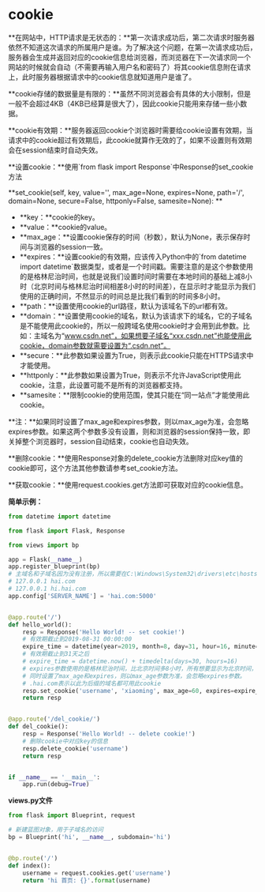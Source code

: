 # cookie

**在网站中，HTTP请求是无状态的：**第一次请求成功后，第二次请求时服务器依然不知道这次请求的所属用户是谁。为了解决这个问题，在第一次请求成功后，服务器会生成并返回对应的cookie信息给浏览器，而浏览器在下一次请求同一个网站的时候就会自动（不需要再输入用户名和密码了）将其cookie信息附在请求上，此时服务器根据请求中的cookie信息就知道用户是谁了。

**cookie存储的数据量是有限的：**虽然不同浏览器会有具体的大小限制，但是一般不会超过4KB（4KB已经算是很大了），因此cookie只能用来存储一些小数据。

**cookie有效期：**服务器返回cookie个浏览器时需要给cookie设置有效期，当请求中的cookie超过有效期后，此cookie就算作无效的了，如果不设置则有效期会在session结束时自动失效。

**设置cookie：**使用\`from flask import Response\`中Response的set\_cookie方法

**set\_cookie\(self, key, value='', max\_age=None, expires=None, path='/', domain=None, secure=False, httponly=False, samesite=None\):**

* **key：**cookie的key。
* **value：**cookie的value。
* **max\_age：**设置cookie保存的时间（秒数），默认为None，表示保存时间与浏览器的session一致。
* **expires：**设置cookie的有效期，应该传入Python中的\`from datetime import datetime\`数据类型，或者是一个时间戳。需要注意的是这个参数使用的是格林尼治时间，也就是说我们设置时间时需要在本地时间的基础上减8小时（北京时间与格林尼治时间相差8小时的时间差），在显示时才能显示为我们使用的正确时间，不然显示的时间总是比我们看到的时间多8小时。
* **path：**设置使用cookie的url路径，默认为该域名下的url都有效。
* **domain：**设置使用cookie的域名，默认为该请求下的域名，它的子域名是不能使用此cookie的，所以一般跨域名使用cookie时才会用到此参数。比如：主域名为“www.csdn.net”，如果想要子域名“xxx.csdn.net”也能使用此cookie，domain参数就需要设置为“.csdn.net”。
* **secure：**此参数如果设置为True，则表示此cookie只能在HTTPS请求中才能使用。
* **httponly：**此参数如果设置为True，则表示不允许JavaScript使用此cookie，注意，此设置可能不是所有的浏览器都支持。
* **samesite：**限制cookie的使用范围，使其只能在“同一站点”才能使用此cookie。

**注：**如果同时设置了max\_age和expires参数，则以max\_age为准，会忽略expires参数。如果这两个参数多没有设置，则和浏览器的session保持一致，即关掉整个浏览器时，session自动结束，cookie也自动失效。

**删除cookie：**使用Response对象的delete\_cookie方法删除对应key值的cookie即可，这个方法其他参数请参考set\_cookie方法。

**获取cookie：**使用request.cookies.get方法即可获取对应的cookie信息。

**简单示例：**

```py
from datetime import datetime

from flask import Flask, Response

from views import bp

app = Flask(__name__)
app.register_blueprint(bp)
# 主域名和子域名因为没有注册，所以需要在C:\Windows\System32\drivers\etc\hosts文件中配置一下
# 127.0.0.1 hai.com
# 127.0.0.1 hi.hai.com
app.config['SERVER_NAME'] = 'hai.com:5000'


@app.route('/')
def hello_world():
    resp = Response('Hello World! -- set cookie!')
    # 有效期截止到2019-08-31 00:00:00
    expire_time = datetime(year=2019, month=8, day=31, hour=16, minute=0, second=0)
    # 有效期截止到31天之后
    # expire_time = datetime.now() + timedelta(days=30, hours=16)
    # expires参数使用的是格林尼治时间，比北京时间多8小时，所有想要显示为北京时间，需要在设置的时间上减8小时
    # 同时设置了max_age和expires，则以max_age参数为准，会忽略expires参数。
    # .hai.com表示以此为后缀的域名都可用此cookie
    resp.set_cookie('username', 'xiaoming', max_age=60, expires=expire_time, domain='.hai.com')
    return resp


@app.route('/del_cookie/')
def del_cookie():
    resp = Response('Hello World! -- delete cookie!')
    # 删除cookie中对应key的信息
    resp.delete_cookie('username')
    return resp


if __name__ == '__main__':
    app.run(debug=True)
```

**views.py文件**

```py
from flask import Blueprint, request

# 新建蓝图对象，用于子域名的访问
bp = Blueprint('hi', __name__, subdomain='hi')


@bp.route('/')
def index():
    username = request.cookies.get('username')
    return 'hi 首页: {}'.format(username)
```



